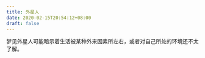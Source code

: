 ```yaml
---
title: 外星人
date: 2020-02-15T20:54:12+08:00
draft: false
---
```


梦见外星人可能暗示着生活被某种外来因素所左右，或者对自己所处的环境还不太了解。

